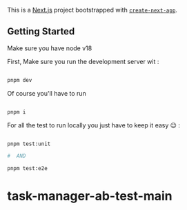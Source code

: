 This is a [Next.js](https://nextjs.org/) project bootstrapped with [`create-next-app`](https://github.com/vercel/next.js/tree/canary/packages/create-next-app).

## Getting Started


 Make sure you have node v18

First, Make sure you run the development server wit :

```bash

pnpm dev

```


Of course you'll have to run 

```bash

pnpm i

```


For all the test to run locally you just have to keep it easy 😉 :


```bash

pnpm test:unit

#  AND

pnpm test:e2e

```
# task-manager-ab-test-main
